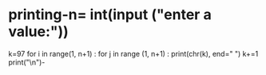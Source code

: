 # printing-n= int(input ("enter a value:")) 
k=97
for i in range(1, n+1) :
   for j in range (1, n+1) :
          print(chr(k), end=" ") 
          k+=1
print("\n")-
